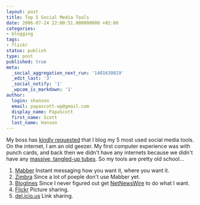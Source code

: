 ```yaml
---
layout: post
title: Top 5 Social Media Tools
date: 2006-07-24 22:00:51.000000000 +02:00
categories:
- blogging
tags:
- flickr
status: publish
type: post
published: true
meta:
  _social_aggregation_next_run: '1401630819'
  _edit_last: '3'
  _social_notify: '1'
  _wpcom_is_markdown: '1'
author:
  login: shanson
  email: papascott-wp@gmail.com
  display_name: PapaScott
  first_name: Scott
  last_name: Hanson
---
```

<p>My boss has <a href="http://lumma.de/eintrag.php?id=2851">kindly requested</a> that I blog my 5 most used social media tools. On the internet, I am an old geezer. My first computer experience was with punch cards, and back then we didn't have any internets because we didn't have any <a href="http://www.thelastminuteblog.com/?p=3261">massive, tangled-up tubes</a>. So my tools are pretty old school...</p>
<ol>
<li><a href="http://mabber.com">Mabber</a> Instant messaging how you want it, where you want it.</li>
<li><a href="http://zimbra.com">Zimbra</a> Since a lot of poeple don't use Mabber yet.</li>
<li><a href="http://bloglines.com">Bloglines</a> Since I never figured out get <a href="http://ranchero.com/netnewswire/">NetNewsWire</a> to do what I want.</li>
<li><a href="http://flickr.com">Flickr</a> Picture sharing.</li>
<li><a href="http://del.icio.us">del.icio.us</a> Link sharing.</li>
</ol>
